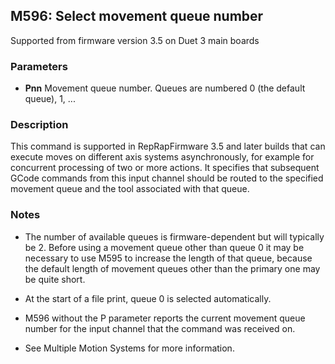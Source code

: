 ## M596: Select movement queue number

Supported from firmware version 3.5 on Duet 3 main boards

### Parameters

- **Pnn** Movement queue number. Queues are numbered 0 (the default queue), 1, ...

### Description

This command is supported in RepRapFirmware 3.5 and later builds that can execute moves on different axis systems asynchronously, for example for concurrent processing of two or more actions. It specifies that subsequent GCode commands from this input channel should be routed to the specified movement queue and the tool associated with that queue.

### Notes

- The number of available queues is firmware-dependent but will typically be 2. Before using a movement queue other than queue 0 it may be necessary to use M595 to increase the length of that queue, because the default length of movement queues other than the primary one may be quite short.

- At the start of a file print, queue 0 is selected automatically.

- M596 without the P parameter reports the current movement queue number for the input channel that the command was received on.

- See Multiple Motion Systems for more information.

